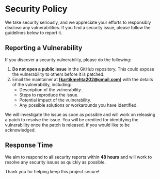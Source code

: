 # Security Policy

We take security seriously, and we appreciate your efforts to responsibly disclose any vulnerabilities. If you find a security issue, please follow the guidelines below to report it.

## Reporting a Vulnerability

If you discover a security vulnerability, please do the following:

1. **Do not open a public issue** in the GitHub repository. This could expose the vulnerability to others before it is patched.
2. Email the maintainer at **[kartikmehta202@gmail.com]** with the details of the vulnerability, including:
   - Description of the vulnerability.
   - Steps to reproduce the issue.
   - Potential impact of the vulnerability.
   - Any possible solutions or workarounds you have identified.

We will investigate the issue as soon as possible and will work on releasing a patch to resolve the issue. You will be credited for identifying the vulnerability once the patch is released, if you would like to be acknowledged.

## Response Time

We aim to respond to all security reports within **48 hours** and will work to resolve any security issues as quickly as possible.

Thank you for helping keep this project secure!
